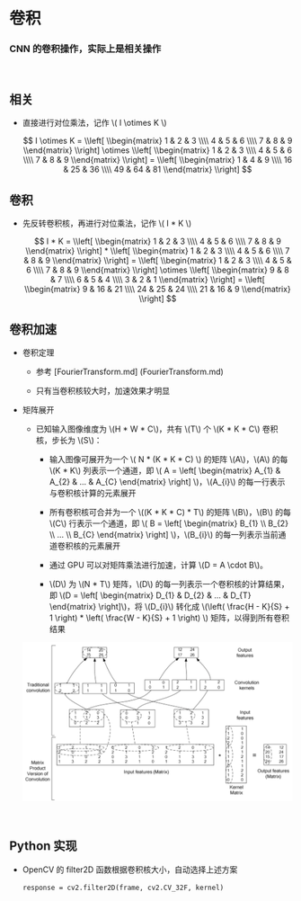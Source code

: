 <script type="text/javascript" src="http://cdn.mathjax.org/mathjax/latest/MathJax.js?config=default"></script>

# 卷积

### CNN 的卷积操作，实际上是相关操作

&nbsp;

## 相关

- 直接进行对位乘法，记作 \\( I \otimes K \\)

	$$ I \otimes K = \\left[ \\begin{matrix} 1 & 2 & 3 \\\\ 4 & 5 & 6 \\\\ 7 & 8 & 9 \\end{matrix} \\right] \otimes \\left[ \\begin{matrix} 1 & 2 & 3 \\\\ 4 & 5 & 6 \\\\ 7 & 8 & 9 \\end{matrix} \\right] = \\left[ \\begin{matrix} 1 & 4 & 9 \\\\ 16 & 25 & 36 \\\\ 49 & 64 & 81 \\end{matrix} \\right] $$

## 卷积

- 先反转卷积核，再进行对位乘法，记作 \\( I * K \\)

	$$ I * K = \\left[ \\begin{matrix} 1 & 2 & 3 \\\\ 4 & 5 & 6 \\\\ 7 & 8 & 9 \\end{matrix} \\right] * \\left[ \\begin{matrix} 1 & 2 & 3 \\\\ 4 & 5 & 6 \\\\ 7 & 8 & 9 \\end{matrix} \\right] = \\left[ \\begin{matrix} 1 & 2 & 3 \\\\ 4 & 5 & 6 \\\\ 7 & 8 & 9 \\end{matrix} \\right] \otimes \\left[ \\begin{matrix} 9 & 8 & 7 \\\\ 6 & 5 & 4 \\\\ 3 & 2 & 1 \\end{matrix} \\right] = \\left[ \\begin{matrix} 9 & 16 & 21 \\\\ 24 & 25 & 24 \\\\ 21 & 16 & 9 \\end{matrix} \\right] $$

## 卷积加速

- 卷积定理

	- 参考 [FourierTransform.md] (FourierTransform.md)

	- 只有当卷积核较大时，加速效果才明显

- 矩阵展开

	- 已知输入图像维度为 \\(H * W * C\\)，共有 \\(T\\) 个 \\(K * K * C\\) 卷积核，步长为 \\(S\\)：

		- 输入图像可展开为一个 \\( N * (K * K * C) \\) 的矩阵 \\(A\\)，\\(A\\) 的每 \\(K * K\\) 列表示一个通道，即 \\( A = \\left[ \\begin{matrix} A\_{1} & A\_{2} & ... & A\_{C} \\end{matrix} \\right] \\)，\\(A\_{i}\\) 的每一行表示与卷积核计算的元素展开

		- 所有卷积核可合并为一个 \\((K * K * C) * T\\) 的矩阵 \\(B\\)，\\(B\\) 的每 \\(C\\) 行表示一个通道，即 \\( B = \\left[ \\begin{matrix} B\_{1} \\\\ B\_{2} \\\\ ... \\\\ B\_{C} \\end{matrix} \\right] \\)，\\(B\_{i}\\) 的每一列表示当前通道卷积核的元素展开

		- 通过 GPU 可以对矩阵乘法进行加速，计算 \\(D = A \cdot B\\)。

		- \\(D\\) 为 \\(N * T\\) 矩阵，\\(D\\) 的每一列表示一个卷积核的计算结果，即 \\(D = \\left[ \\begin{matrix} D\_{1} & D\_{2} & ... & D\_{T} \\end{matrix} \\right]\\)，将 \\(D\_{i}\\) 转化成 \\(\left( \frac{H - K}{S} + 1 \right) * \left( \frac{W - K}{S} + 1 \right) \\) 矩阵，以得到所有卷积结果
	
	![image](images/conv_acceleration.png)

&nbsp;

## Python 实现

- OpenCV 的 filter2D 函数根据卷积核大小，自动选择上述方案

	```
	response = cv2.filter2D(frame, cv2.CV_32F, kernel)
	```